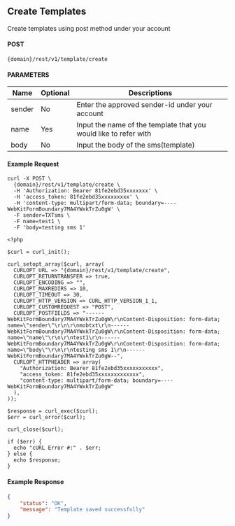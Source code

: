 ## Create Templates

Create templates using post method under your account

#### POST

```
{domain}/rest/v1/template/create
```

#### PARAMETERS

| Name     | Optional | Descriptions |
|----------|-----|-----|
| sender | No | Enter the approved sender-id under your account |
| name | Yes | Input the name of the template that you would like to refer with|
| body | No | Input the body of the sms(template)|


#### Example Request

```
curl -X POST \
  {domain}/rest/v1/template/create \
  -H 'Authorization: Bearer 81fe2ebd35xxxxxxx' \
  -H 'access_token: 81fe2ebd35xxxxxxxxx' \
  -H 'content-type: multipart/form-data; boundary=----WebKitFormBoundary7MA4YWxkTrZu0gW' \
  -F sender=TXTsms \
  -F name=test1 \
  -F 'body=testing sms 1'
```

```
<?php

$curl = curl_init();

curl_setopt_array($curl, array(
  CURLOPT_URL => "{domain}/rest/v1/template/create",
  CURLOPT_RETURNTRANSFER => true,
  CURLOPT_ENCODING => "",
  CURLOPT_MAXREDIRS => 10,
  CURLOPT_TIMEOUT => 30,
  CURLOPT_HTTP_VERSION => CURL_HTTP_VERSION_1_1,
  CURLOPT_CUSTOMREQUEST => "POST",
  CURLOPT_POSTFIELDS => "------WebKitFormBoundary7MA4YWxkTrZu0gW\r\nContent-Disposition: form-data; name=\"sender\"\r\n\r\nmobtxt\r\n------WebKitFormBoundary7MA4YWxkTrZu0gW\r\nContent-Disposition: form-data; name=\"name\"\r\n\r\ntest1\r\n------WebKitFormBoundary7MA4YWxkTrZu0gW\r\nContent-Disposition: form-data; name=\"body\"\r\n\r\ntesting sms 1\r\n------WebKitFormBoundary7MA4YWxkTrZu0gW--",
  CURLOPT_HTTPHEADER => array(
    "Authorization: Bearer 81fe2ebd35xxxxxxxxxxx",
    "access_token: 81fe2ebd35xxxxxxxxxxxxx",
    "content-type: multipart/form-data; boundary=----WebKitFormBoundary7MA4YWxkTrZu0gW"
  ),
));

$response = curl_exec($curl);
$err = curl_error($curl);

curl_close($curl);

if ($err) {
  echo "cURL Error #:" . $err;
} else {
  echo $response;
}
```
  
#### Example Response

```json
{
    "status": "OK",
    "message": "Template saved successfully"
}
```
